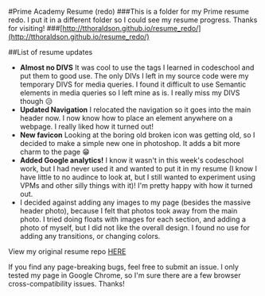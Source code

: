 #Prime Academy Resume (redo)
###This is a folder for my Prime resume redo. I put it in a different folder so I could see my resume progress. Thanks for visiting!
###[http://tthoraldson.github.io/resume_redo/](http://tthoraldson.github.io/resume_redo/)

##List of resume updates
+ **Almost no DIVS** It was cool to use the tags I learned in codeschool and put them to good use. The only DIVs I left in my source code were my temporary DIVS for media queries. I found it difficult to use Semantic elements in media queries so I left mine as is. I really miss my DIVS though :disappointed_relieved:
+ **Updated Navigation** I relocated the navigation so it goes into the main header now. I now know how to place an element anywhere on a webpage. I really liked how it turned out!
+ **New favicon** Looking at the boring old broken icon was getting old, so I decided to make a simple new one in photoshop. It adds a bit more charm to the page :grin:
+ **Added Google analytics!** I know it wasn't in this week's codeschool work, but I had never used it and wanted to put it in my resume (I know I have little to no audince to look at, but I still wanted to experiment using VPMs and other silly things with it)! I'm pretty happy with how it turned out.
+ I decided against adding any images to my page (besides the massive header photo), because I felt that photos took away from the main photo. I tried doing floats with images for each section, and adding a photo of myself, but I did not like the overall design. I found no use for adding any transitions, or changing colors.

View my original resume repo [HERE](https://github.com/tthoraldson/tthoraldson.github.io/tree/master/resume)

If you find any page-breaking bugs, feel free to submit an issue. I only tested my page in Google Chrome, so I'm sure there are a few browser cross-compatibility issues. Thanks!
